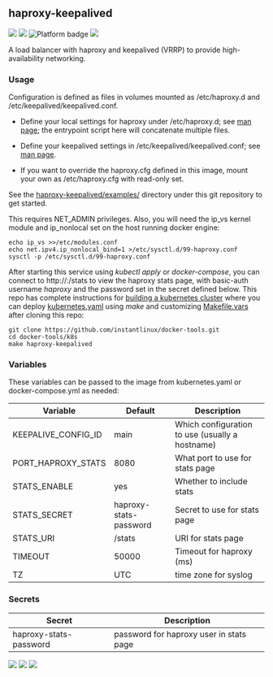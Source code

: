 ## haproxy-keepalived
[![](https://img.shields.io/docker/v/instantlinux/haproxy-keepalived?sort=date)](https://microbadger.com/images/instantlinux/haproxy-keepalived "Version badge") [![](https://images.microbadger.com/badges/image/instantlinux/haproxy-keepalived.svg)](https://microbadger.com/images/instantlinux/haproxy-keepalived "Image badge") ![](https://img.shields.io/badge/platform-amd64%20arm64%20arm%2Fv6%20arm%2Fv7-blue "Platform badge") [![](https://img.shields.io/badge/dockerfile-latest-blue)](https://gitlab.com/instantlinux/docker-tools/-/blob/master/images/haproxy-keepalived/Dockerfile "dockerfile")


A load balancer with haproxy and keepalived (VRRP) to provide high-availability networking.

### Usage

Configuration is defined as files in volumes mounted as
/etc/haproxy.d and /etc/keepalived/keepalived.conf.

* Define your local settings for haproxy under /etc/haproxy.d; see [man page](https://cbonte.github.io/haproxy-dconv/1.8/configuration.html); the entrypoint script here will concatenate multiple files.

* Define your keepalived settings in /etc/keepalived/keepalived.conf; see [man page](https://www.mankier.com/5/keepalived.conf).

* If you want to override the haproxy.cfg defined in this image, mount your own as /etc/haproxy.cfg with read-only set.

See the [haproxy-keepalived/examples/](https://github.com/instantlinux/docker-tools/blob/master/images/haproxy-keepalived/examples) directory under this git repository to get started.

This requires NET_ADMIN privileges. Also, you will need the ip_vs kernel module and ip_nonlocal set on the host running docker engine:
```
echo ip_vs >>/etc/modules.conf
echo net.ipv4.ip_nonlocal_bind=1 >/etc/sysctl.d/99-haproxy.conf
sysctl -p /etc/sysctl.d/99-haproxy.conf
```

After starting this service using _kubectl apply_ or _docker-compose_, you can connect to http://<host>:<port>/stats to view the haproxy stats page, with basic-auth username _haproxy_ and the password set in the secret defined below. This repo has complete instructions for
[building a kubernetes cluster](https://github.com/instantlinux/docker-tools/blob/master/k8s/README.md) where you can deploy [kubernetes.yaml](https://github.com/instantlinux/docker-tools/blob/master/images/haproxy-keepalived/kubernetes.yaml) using _make_ and customizing [Makefile.vars](https://github.com/instantlinux/docker-tools/blob/master/k8s/Makefile.vars) after cloning this repo:
~~~
git clone https://github.com/instantlinux/docker-tools.git
cd docker-tools/k8s
make haproxy-keepalived
~~~

### Variables

These variables can be passed to the image from kubernetes.yaml or docker-compose.yml as needed:

| Variable | Default | Description |
| -------- | ------- | ----------- |
|KEEPALIVE_CONFIG_ID| main | Which configuration to use (usually a hostname) |
|PORT_HAPROXY_STATS| 8080 | What port to use for stats page |
|STATS_ENABLE| yes | Whether to include stats | 
|STATS_SECRET|haproxy-stats-password | Secret to use for stats page |
|STATS_URI|/stats| URI for stats page |
|TIMEOUT|50000| Timeout for haproxy (ms)|
| TZ | UTC | time zone for syslog |

### Secrets

| Secret | Description |
| ------ | ----------- |
| haproxy-stats-password | password for haproxy user in stats page |

[![](https://images.microbadger.com/badges/license/instantlinux/haproxy-keepalived)](https://microbadger.com/images/instantlinux/haproxy-keepalived "License badge") [![](https://img.shields.io/badge/code-haproxy%2Fhaproxy-blue.svg)](https://github.com/haproxy/haproxy "Code repo") [![](https://img.shields.io/badge/code-acassen%2Fkeepalived-blue.svg)](https://github.com/acassen/keepalived "Code repo")

